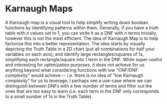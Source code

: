 
# Karnaugh Maps

A Karnaugh map is a visual tool to help simplify writing down boolean functions by identifying patterns within them. Generally, if you have a truth table with $n$ values set to $1$, you can write it as a DNF with $n$ terms trivially, however this is not the most efficient. The idea of Karnaugh Map is to help factorize this into a better representation. The idea starts by visually depicting the Truth Table in a 2D chart (put all combinations for half your variables on each axis), and identify large rectangles/squares of $1$s, simplifying each rectangle/square into $1$ term in the DNF. While super-useful and interesting for optimization purposes, it does not achieve for us anything beyond what considering functions with low "CNF/DNF complexity" would achieve -- i.e. there is no idea of "low Karnaugh complexity" for us to leverage. I perhaps see a use-case where we can distinguish between DNFs with a few number of terms and filter out the ones that are too easy to learn (i.e. each term in the DNF only corresponds to a small number of $1$s in the Truth Table).

